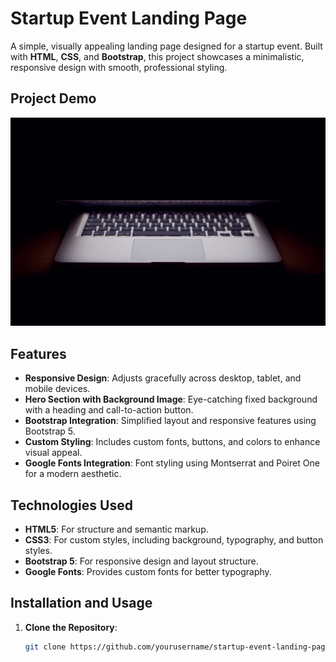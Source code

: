 # Startup Event Landing Page

A simple, visually appealing landing page designed for a startup event. Built with **HTML**, **CSS**, and **Bootstrap**, this project showcases a minimalistic, responsive design with smooth, professional styling.

## Project Demo

![Landing Page Screenshot](Header.jpg)

## Features

- **Responsive Design**: Adjusts gracefully across desktop, tablet, and mobile devices.
- **Hero Section with Background Image**: Eye-catching fixed background with a heading and call-to-action button.
- **Bootstrap Integration**: Simplified layout and responsive features using Bootstrap 5.
- **Custom Styling**: Includes custom fonts, buttons, and colors to enhance visual appeal.
- **Google Fonts Integration**: Font styling using Montserrat and Poiret One for a modern aesthetic.

## Technologies Used

- **HTML5**: For structure and semantic markup.
- **CSS3**: For custom styles, including background, typography, and button styles.
- **Bootstrap 5**: For responsive design and layout structure.
- **Google Fonts**: Provides custom fonts for better typography.

## Installation and Usage

1. **Clone the Repository**:
   ```bash
   git clone https://github.com/yourusername/startup-event-landing-page.git
